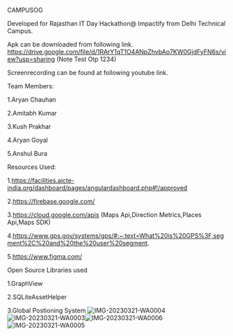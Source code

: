 CAMPUSOG

Developed for Rajasthan IT Day Hackathon@ Impactify from Delhi Technical Campus.

Apk can be downloaded from following link.
https://drive.google.com/file/d/1RArY1qT1O4ANpZhvbAo7KW0GjdFyFN6s/view?usp=sharing (Note Test Otp 1234)

Screenrecording can be found at following youtube link.


Team Members:

1.Aryan Chauhan

2.Amitabh Kumar

3.Kush Prakhar

4.Aryan Goyal

5.Anshul Bura

Resources Used:

1.https://facilities.aicte-india.org/dashboard/pages/angulardashboard.php#!/approved

2.https://firebase.google.com/

3.https://cloud.google.com/apis (Maps Api,Direction Metrics,Places Api,Maps SDK)

4.https://www.gps.gov/systems/gps/#:~:text=What%20is%20GPS%3F,segment%2C%20and%20the%20user%20segment.

5.https://www.figma.com/


Open Source Libraries used

1.GraphView

2.SQLiteAssetHelper

3.Global Postioning System
![IMG-20230321-WA0004](https://user-images.githubusercontent.com/68918540/226511238-cb77b83d-0076-45f1-a70b-7c52bba356d2.jpg)
![IMG-20230321-WA0003](https://user-images.githubusercontent.com/68918540/226511254-3d95548c-dc1b-4997-a39a-a221deeef676.jpg)![IMG-20230321-WA0006](https://user-images.githubusercontent.com/68918540/226511259-80f411a6-ecd7-48a5-9225-6dc2088811f8.jpg)
![IMG-20230321-WA0005](https://user-images.githubusercontent.com/68918540/226511267-9ee41dfc-722f-433c-87bc-52a17f54a1ae.jpg)


